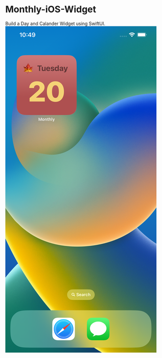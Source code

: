 # Monthly-iOS-Widget
Build a Day and Calander Widget using SwiftUI. 
![alt text](https://raw.githubusercontent.com/adebayosotannde/Monthly-iOS-Widget/main/Monthly/Simulator%20Screen%20Shot%20-%20iPhone%2013%20Pro%20Max%20-%202022-09-20%20at%2010.49.52.png)
